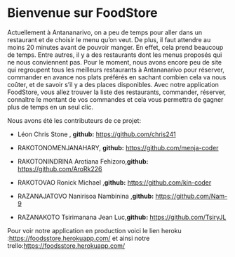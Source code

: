 # Bienvenue sur FoodStore

<p>Actuellement à Antananarivo, on a peu de temps pour aller dans un restaurant et de choisir le menu qu’on veut. De plus, il faut attendre au moins 20 minutes avant de pouvoir manger. En effet, cela prend beaucoup de temps. Entre autres, il y a des restaurants dont les menus proposés qui ne nous conviennent pas. Pour le moment, nous avons encore peu de site qui regroupent tous les meilleurs restaurants à Antananarivo pour réserver, commander en avance nos plats préférés en sachant combien cela va nous coûter, et de savoir s’il y a des places disponibles. Avec notre application FoodStore, vous allez trouver la liste des restaurants, commander, réserver, connaître le montant de vos commandes et cela vous permettra de gagner plus de temps en un seul clic.</p>

Nous avons été les contributeurs de ce projet:
 * Léon Chris Stone , **github:**  https://github.com/chris241 

 * RAKOTONOMENJANAHARY, **github:** https://github.com/menja-coder 

 * RAKOTONINDRINA Arotiana Fehizoro,**github:**  https://github.com/AroRk226

 * RAKOTOVAO  Ronick Michael ,**github:**  https://github.com/kin-coder

 * RAZANAJATOVO Nanirisoa Nambinina ,**github:**  https://github.com/Nam-9

 * RAZANAKOTO Tsirimanana Jean Luc,**github:**  https://github.com/TsiryJL


Pour voir notre application en production voici le lien heroku :https://foodsstore.herokuapp.com/ et ainsi notre trello:https://foodsstore.herokuapp.com/
 

